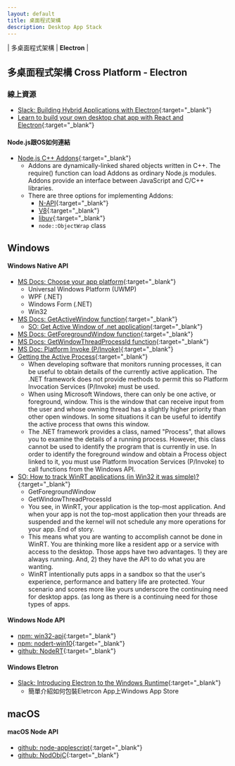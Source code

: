 ```yaml
---
layout: default
title: 桌面程式架構
description: Desktop App Stack
---
```


| 多桌面程式架構 | **Electron** |


## 多桌面程式架構 Cross Platform - Electron

### 線上資源

* [Slack: Building Hybrid Applications with Electron](https://slack.engineering/building-hybrid-applications-with-electron-dc67686de5fb){:target="_blank"}
* [Learn to build your own desktop chat app with React and Electron](https://www.freecodecamp.org/news/build-a-desktop-chat-app-with-react-electron-and-chatkit-744d168e6f2f/){:target="_blank"}


#### Node.js跟OS如何連結

* [Node.js C++ Addons](https://nodejs.org/api/addons.html){:target="_blank"}
	* Addons are dynamically-linked shared objects written in C++. The require() function can load Addons as ordinary Node.js modules. Addons provide an interface between JavaScript and C/C++ libraries.
	* There are three options for implementing Addons:
		* [N-API](https://nodejs.org/api/n-api.html){:target="_blank"}
		* [V8](https://v8docs.nodesource.com/){:target="_blank"}
		* [libuv](https://github.com/libuv/libuv){:target="_blank"}
		* `node::ObjectWrap` class


## Windows

#### Windows Native API
* [MS Docs: Choose your app platform](https://docs.microsoft.com/en-us/windows/apps/desktop/choose-your-platform#uwp){:target="_blank"}
	* Universal Windows Platform (UWMP)
	* WPF (.NET)
	* Windows Form (.NET)
	* Win32
* [MS Docs: GetActiveWindow function](https://docs.microsoft.com/en-us/windows/win32/api/winuser/nf-winuser-getactivewindow){:target="_blank"}
	* [SO: Get Active Window of .net application](https://stackoverflow.com/questions/12019524/get-active-window-of-net-application){:target="_blank"}
* [MS Docs: GetForegroundWindow function](https://docs.microsoft.com/en-us/windows/win32/api/winuser/nf-winuser-getforegroundwindow){:target="_blank"}
* [MS Docs: GetWindowThreadProcessId function](https://docs.microsoft.com/en-us/windows/win32/api/winuser/nf-winuser-getwindowthreadprocessid){:target="_blank"}
* [MS Doc: Platform Invoke (P/Invoke)](https://docs.microsoft.com/en-us/dotnet/standard/native-interop/pinvoke){:target="_blank"}
* [Getting the Active Process](http://www.blackwasp.co.uk/GetActiveProcess.aspx){:target="_blank"}
	* When developing software that monitors running processes, it can be useful to obtain details of the currently active application. The .NET framework does not provide methods to permit this so Platform Invocation Services (P/Invoke) must be used.
	* When using Microsoft Windows, there can only be one active, or foreground, window. This is the window that can receive input from the user and whose owning thread has a slightly higher priority than other open windows. In some situations it can be useful to identify the active process that owns this window.
	* The .NET framework provides a class, named "Process", that allows you to examine the details of a running process. However, this class cannot be used to identify the program that is currently in use. In order to identify the foreground window and obtain a Process object linked to it, you must use Platform Invocation Services (P/Invoke) to call functions from the Windows API.
* [SO: How to track WinRT applications (in Win32 it was simple)?](https://stackoverflow.com/questions/13561975/how-to-track-winrt-applications-in-win32-it-was-simple){:target="_blank"}
	* GetForegroundWindow
	* GetWindowThreadProcessId
	* You see, in WinRT, your application is the top-most application. And when your app is not the top-most application then your threads are suspended and the kernel will not schedule any more operations for your app. End of story.
	* This means what you are wanting to accomplish cannot be done in WinRT. You are thinking more like a resident app or a service with access to the desktop. Those apps have two advantages. 1) they are always running. And, 2) they have the API to do what you are wanting.
	* WinRT intentionally puts apps in a sandbox so that the user's experience, performance and battery life are protected. Your scenario and scores more like yours underscore the continuing need for desktop apps. (as long as there is a continuing need for those types of apps. 



#### Windows Node API

* [npm: win32-api](https://www.npmjs.com/package/win32-api){:target="_blank"}
* [npm: nodert-win10](https://www.npmjs.com/~nodert-win10){:target="_blank"}
* [github: NodeRT](https://github.com/NodeRT/NodeRT){:target="_blank"}


#### Windows Eletron

* [Slack: Introducing Electron to the Windows Runtime](https://slack.engineering/introducing-electron-to-the-windows-runtime-4fa789b93d90){:target="_blank"}
	* 簡單介紹如何包裝Eletrcon App上Windows App Store


## macOS

#### macOS Node API

* [github: node-applescript](https://github.com/TooTallNate/node-applescript){:target="_blank"}
* [github: NodObjC](https://github.com/TooTallNate/NodObjC){:target="_blank"}